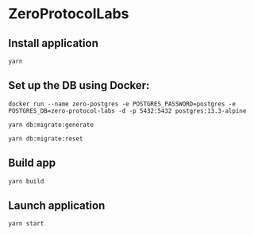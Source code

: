 

# ZeroProtocolLabs

## Install application 

```shell
yarn
```
## Set up the DB using Docker:

```shell
docker run --name zero-postgres -e POSTGRES_PASSWORD=postgres -e POSTGRES_DB=zero-protocol-labs -d -p 5432:5432 postgres:13.3-alpine
```

```shell
yarn db:migrate:generate
```

```shell
yarn db:migrate:reset
```

## Build app

```shell
yarn build
```

## Launch application 

```shell
yarn start
```

